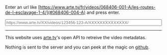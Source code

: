 Enter an url like [https://www.arte.tv/fr/videos/068406-001-A/les-routes-de-l-esclavage-1-4/](#068406-004-A) and press enter.

<input type="text" name="url" id="urlInput" style="width: 100%;" placeholder="https://www.arte.tv/XX/videos/123456-123-A/XXXXXXXXXXXXXX/">
<div id="results"></div>

---

This website uses [arte.tv](https://www.arte.tv/)'s open API to retreive the video metadatas.

Nothing is sent to the server and you can peek at the magic on [github](https://github.com/mat-tso/arte.tv/blob/master/FetchArteData.js).

<script src="FetchArteData.js"></script>
